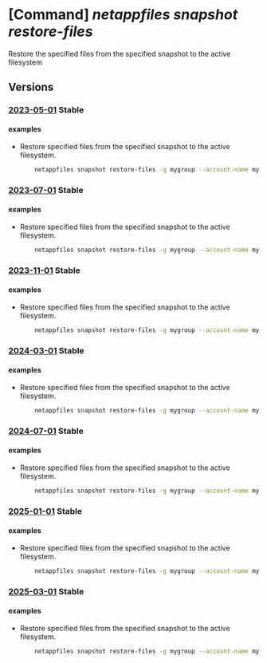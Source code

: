 # [Command] _netappfiles snapshot restore-files_

Restore the specified files from the specified snapshot to the active filesystem

## Versions

### [2023-05-01](/Resources/mgmt-plane/L3N1YnNjcmlwdGlvbnMve30vcmVzb3VyY2Vncm91cHMve30vcHJvdmlkZXJzL21pY3Jvc29mdC5uZXRhcHAvbmV0YXBwYWNjb3VudHMve30vY2FwYWNpdHlwb29scy97fS92b2x1bWVzL3t9L3NuYXBzaG90cy97fS9yZXN0b3JlZmlsZXM=/2023-05-01.xml) **Stable**

<!-- mgmt-plane /subscriptions/{}/resourcegroups/{}/providers/microsoft.netapp/netappaccounts/{}/capacitypools/{}/volumes/{}/snapshots/{}/restorefiles 2023-05-01 -->

#### examples

- Restore specified files from the specified snapshot to the active filesystem.
    ```bash
        netappfiles snapshot restore-files -g mygroup --account-name myaccname --pool-name mypoolname --volume-name myvolname --name mysnapname --file-paths myfilepaths
    ```

### [2023-07-01](/Resources/mgmt-plane/L3N1YnNjcmlwdGlvbnMve30vcmVzb3VyY2Vncm91cHMve30vcHJvdmlkZXJzL21pY3Jvc29mdC5uZXRhcHAvbmV0YXBwYWNjb3VudHMve30vY2FwYWNpdHlwb29scy97fS92b2x1bWVzL3t9L3NuYXBzaG90cy97fS9yZXN0b3JlZmlsZXM=/2023-07-01.xml) **Stable**

<!-- mgmt-plane /subscriptions/{}/resourcegroups/{}/providers/microsoft.netapp/netappaccounts/{}/capacitypools/{}/volumes/{}/snapshots/{}/restorefiles 2023-07-01 -->

#### examples

- Restore specified files from the specified snapshot to the active filesystem.
    ```bash
        netappfiles snapshot restore-files -g mygroup --account-name myaccname --pool-name mypoolname --volume-name myvolname --name mysnapname --file-paths myfilepaths
    ```

### [2023-11-01](/Resources/mgmt-plane/L3N1YnNjcmlwdGlvbnMve30vcmVzb3VyY2Vncm91cHMve30vcHJvdmlkZXJzL21pY3Jvc29mdC5uZXRhcHAvbmV0YXBwYWNjb3VudHMve30vY2FwYWNpdHlwb29scy97fS92b2x1bWVzL3t9L3NuYXBzaG90cy97fS9yZXN0b3JlZmlsZXM=/2023-11-01.xml) **Stable**

<!-- mgmt-plane /subscriptions/{}/resourcegroups/{}/providers/microsoft.netapp/netappaccounts/{}/capacitypools/{}/volumes/{}/snapshots/{}/restorefiles 2023-11-01 -->

#### examples

- Restore specified files from the specified snapshot to the active filesystem.
    ```bash
        netappfiles snapshot restore-files -g mygroup --account-name myaccname --pool-name mypoolname --volume-name myvolname --name mysnapname --file-paths myfilepaths
    ```

### [2024-03-01](/Resources/mgmt-plane/L3N1YnNjcmlwdGlvbnMve30vcmVzb3VyY2Vncm91cHMve30vcHJvdmlkZXJzL21pY3Jvc29mdC5uZXRhcHAvbmV0YXBwYWNjb3VudHMve30vY2FwYWNpdHlwb29scy97fS92b2x1bWVzL3t9L3NuYXBzaG90cy97fS9yZXN0b3JlZmlsZXM=/2024-03-01.xml) **Stable**

<!-- mgmt-plane /subscriptions/{}/resourcegroups/{}/providers/microsoft.netapp/netappaccounts/{}/capacitypools/{}/volumes/{}/snapshots/{}/restorefiles 2024-03-01 -->

#### examples

- Restore specified files from the specified snapshot to the active filesystem.
    ```bash
        netappfiles snapshot restore-files -g mygroup --account-name myaccname --pool-name mypoolname --volume-name myvolname --name mysnapname --file-paths myfilepaths
    ```

### [2024-07-01](/Resources/mgmt-plane/L3N1YnNjcmlwdGlvbnMve30vcmVzb3VyY2Vncm91cHMve30vcHJvdmlkZXJzL21pY3Jvc29mdC5uZXRhcHAvbmV0YXBwYWNjb3VudHMve30vY2FwYWNpdHlwb29scy97fS92b2x1bWVzL3t9L3NuYXBzaG90cy97fS9yZXN0b3JlZmlsZXM=/2024-07-01.xml) **Stable**

<!-- mgmt-plane /subscriptions/{}/resourcegroups/{}/providers/microsoft.netapp/netappaccounts/{}/capacitypools/{}/volumes/{}/snapshots/{}/restorefiles 2024-07-01 -->

#### examples

- Restore specified files from the specified snapshot to the active filesystem.
    ```bash
        netappfiles snapshot restore-files -g mygroup --account-name myaccname --pool-name mypoolname --volume-name myvolname --name mysnapname --file-paths myfilepaths
    ```

### [2025-01-01](/Resources/mgmt-plane/L3N1YnNjcmlwdGlvbnMve30vcmVzb3VyY2Vncm91cHMve30vcHJvdmlkZXJzL21pY3Jvc29mdC5uZXRhcHAvbmV0YXBwYWNjb3VudHMve30vY2FwYWNpdHlwb29scy97fS92b2x1bWVzL3t9L3NuYXBzaG90cy97fS9yZXN0b3JlZmlsZXM=/2025-01-01.xml) **Stable**

<!-- mgmt-plane /subscriptions/{}/resourcegroups/{}/providers/microsoft.netapp/netappaccounts/{}/capacitypools/{}/volumes/{}/snapshots/{}/restorefiles 2025-01-01 -->

#### examples

- Restore specified files from the specified snapshot to the active filesystem.
    ```bash
        netappfiles snapshot restore-files -g mygroup --account-name myaccname --pool-name mypoolname --volume-name myvolname --name mysnapname --file-paths myfilepaths
    ```

### [2025-03-01](/Resources/mgmt-plane/L3N1YnNjcmlwdGlvbnMve30vcmVzb3VyY2Vncm91cHMve30vcHJvdmlkZXJzL21pY3Jvc29mdC5uZXRhcHAvbmV0YXBwYWNjb3VudHMve30vY2FwYWNpdHlwb29scy97fS92b2x1bWVzL3t9L3NuYXBzaG90cy97fS9yZXN0b3JlZmlsZXM=/2025-03-01.xml) **Stable**

<!-- mgmt-plane /subscriptions/{}/resourcegroups/{}/providers/microsoft.netapp/netappaccounts/{}/capacitypools/{}/volumes/{}/snapshots/{}/restorefiles 2025-03-01 -->

#### examples

- Restore specified files from the specified snapshot to the active filesystem.
    ```bash
        netappfiles snapshot restore-files -g mygroup --account-name myaccname --pool-name mypoolname --volume-name myvolname --name mysnapname --file-paths myfilepaths
    ```
